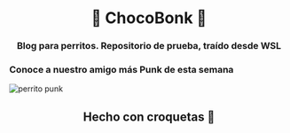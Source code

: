 # <center> 💚 **ChocoBonk** 💚</center>

### <center>**Blog para perritos. Repositorio de prueba, traído desde WSL**</center>

<h3>Conoce a nuestro amigo más Punk de esta semana</h3>
<img id="perrito" src="https://blog.seccionamarilla.com.mx/wp-content/uploads/2017/01/perro-rockero.jpg" alt="perrito punk" />

## <center>**Hecho con croquetas** 🐶
